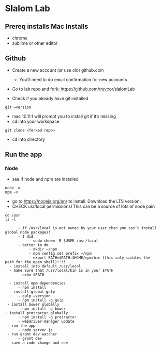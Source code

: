 # Slalom Lab


## Prereq installs Mac Installs

* chrome
* sublime or other editor

## Github

* Create a new account (or use old) github.com
  * You'll need to do email confirmation for new accounts
* Go to lab repo and fork: https://github.com/trevcor/slalomLab

* Check if you already have git installed

```
git —version
```

   * mac 10.11.1 will prompt you to install git if it’s missing
* cd into your workspace

```
git clone <forked repo>
````

* cd into directory

## Run the app

### Node

* see if node and npm are installed

```
node -v
npm -v
```

* go to https://nodejs.org/en/ to install.  Download the LTS version.
* CHECK usr/local permissions!  This can be a source of lots of node pain

```
cd /usr
ls -l
```
          - if /usr/local is not owned by your user then you can’t install global node packages!
          - I did
               - sudo chown -R $USER /usr/local
          - better to do
               - mkdir ~/npm
               - npm config set prefix ~/npm
               - export PATH=$PATH:$HOME/npm/bin (this only updates the path for the open shell)!!!!
      - install into default /usr/local
      - make sure that /usr/local/bin is in your $PATH
          - echo $PATH
      
      - install npm dependencies
          - npm install
      - install global gulp
          - gulp —version
          - npm install -g gulp
     - install bower globally
          - npm install -g bower
    - install protractor globally
          - npm install -g protractor
          - webdriver-manager update
     - run the app
          - node server.js
     - run grunt dev watcher
          - grunt dev
     - save a code change and see


